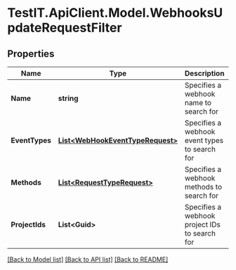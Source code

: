 # TestIT.ApiClient.Model.WebhooksUpdateRequestFilter

## Properties

Name | Type | Description | Notes
------------ | ------------- | ------------- | -------------
**Name** | **string** | Specifies a webhook name to search for | [optional] 
**EventTypes** | [**List&lt;WebHookEventTypeRequest&gt;**](WebHookEventTypeRequest.md) | Specifies a webhook event types to search for | [optional] 
**Methods** | [**List&lt;RequestTypeRequest&gt;**](RequestTypeRequest.md) | Specifies a webhook methods to search for | [optional] 
**ProjectIds** | **List&lt;Guid&gt;** | Specifies a webhook project IDs to search for | [optional] 

[[Back to Model list]](../README.md#documentation-for-models) [[Back to API list]](../README.md#documentation-for-api-endpoints) [[Back to README]](../README.md)

